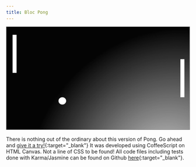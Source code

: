 ```yaml
---
title: Bloc Pong
---
```


![Bloc Pong](assets/img/work/proj-3/thumb.jpg)

There is nothing out of the ordinary about this version of Pong. Go ahead and [give it a try!](http://run.plnkr.co/plunks/9ac8j7BUMfwGnYTOS3In/){:target="_blank"} It was developed using CoffeeScript on HTML Canvas. Not a line of CSS to be found! All code files including tests done with Karma/Jasmine can be found on Github [here](https://github.com/EricSSartorius/bloc-pong){:target="_blank"}.


